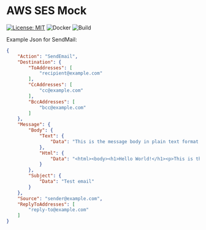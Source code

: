 # AWS SES Mock

[![License: MIT](https://img.shields.io/badge/License-MIT-yellow.svg)](https://opensource.org/licenses/MIT)
![Docker](https://github.com/askrella/whatsapp-chatgpt/actions/workflows/docker.yml/badge.svg)
![Build](https://img.shields.io/github/actions/workflow/status/askrella/aws-ses-mock/docker.yml?branch=master)

Example Json for SendMail:

```json
{
    "Action": "SendEmail",
    "Destination": {
        "ToAddresses": [
            "recipient@example.com"
        ],
        "CcAddresses": [
            "cc@example.com"
        ],
        "BccAddresses": [
            "bcc@example.com"
        ]
    },
    "Message": {
        "Body": {
            "Text": {
                "Data": "This is the message body in plain text format."
            },
            "Html": {
                "Data": "<html><body><h1>Hello World!</h1><p>This is the message body in HTML format.</p></body></html>"
            }
        },
        "Subject": {
            "Data": "Test email"
        }
    },
    "Source": "sender@example.com",
    "ReplyToAddresses": [
        "reply-to@example.com"
    ]
}
```